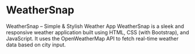 # WeatherSnap
WeatherSnap – Simple &amp; Stylish Weather App  WeatherSnap is a sleek and responsive weather application built using HTML, CSS (with Bootstrap), and JavaScript. It uses the OpenWeatherMap API to fetch real-time weather data based on city input.

